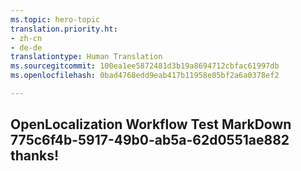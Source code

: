 ```yaml
---
ms.topic: hero-topic
translation.priority.ht:
- zh-cn
- de-de
translationtype: Human Translation
ms.sourcegitcommit: 100ea1ee5872481d3b19a8694712cbfac61997db
ms.openlocfilehash: 0bad4768edd9eab417b11958e05bf2a6a0378ef2

---
```

## OpenLocalization Workflow Test MarkDown 775c6f4b-5917-49b0-ab5a-62d0551ae882 thanks!



<!--HONumber=Aug16_HO3-->


